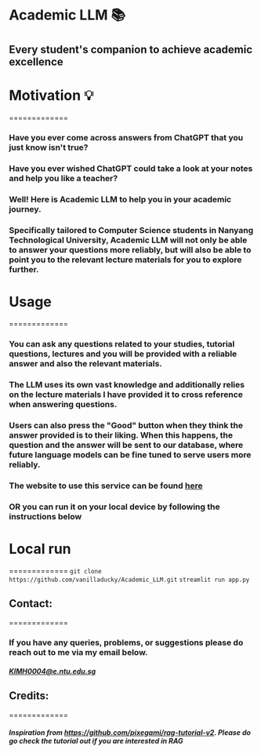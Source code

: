 # **Academic LLM** 📚
## Every student's companion to achieve academic excellence

# Motivation 💡
=============
### Have you ever come across answers from ChatGPT that you just know isn't true? 
### Have you ever wished ChatGPT could take a look at your notes and help you like a teacher?
### Well! Here is **Academic LLM** to help you in your academic journey. 
### Specifically tailored to Computer Science students in Nanyang Technological University, Academic LLM will not only be able to answer your questions more reliably, but will also be able to point you to the relevant lecture materials for you to explore further. 

# Usage 
=============
### You can ask any questions related to your studies, tutorial questions, lectures and you will be provided with a reliable answer and also the relevant materials.
### The LLM uses its own vast knowledge and additionally relies on the lecture materials I have provided it to cross reference when answering questions.
### Users can also press the "Good" button when they think the answer provided is to their liking. When this happens, the question and the answer will be sent to our database, where future language models can be fine tuned to serve users more reliably.
### The website to use this service can be found [here](https://academicllm.streamlit.app/)
### **OR** you can run it on your local device by following the instructions below

# Local run
=============
`git clone https://github.com/vanilladucky/Academic_LLM.git`
`streamlit run app.py`

## Contact:
=============
### If you have any queries, problems, or suggestions please do reach out to me via my email below.
##### KIMH0004@e.ntu.edu.sg

## Credits:
=============
##### Inspiration from https://github.com/pixegami/rag-tutorial-v2. Please do go check the tutorial out if you are interested in RAG